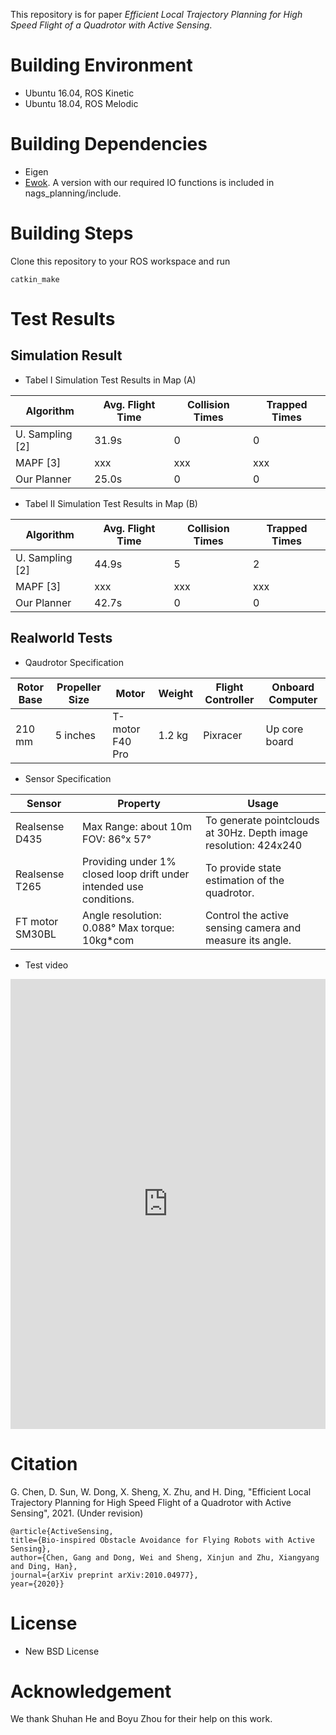 This repository is for paper *Efficient Local Trajectory Planning for High Speed Flight of a Quadrotor with Active Sensing*.
# Building Environment
- Ubuntu 16.04, ROS Kinetic
- Ubuntu 18.04, ROS Melodic
# Building Dependencies
- Eigen
- [Ewok](https://github.com/VladyslavUsenko/ewok/tree/master/ewok_ring_buffer/include/ewok). A version with our required IO functions is included in nags_planning/include.
# Building Steps
Clone this repository to your ROS workspace and run
```
catkin_make
```
# Test Results
## Simulation Result
- Tabel I Simulation Test Results in Map (A)

| Algorithm       | Avg. Flight Time | Collision Times | Trapped Times |
|-----------------|------------------|-----------------|---------------|
| U. Sampling [2] | 31.9s            | 0               | 0             |
| MAPF [3]        | xxx              | xxx             | xxx           |
| Our Planner     | 25.0s            | 0               | 0             |

- Tabel II Simulation Test Results in Map (B) 

| Algorithm       | Avg. Flight Time | Collision Times | Trapped Times |
|-----------------|------------------|-----------------|---------------|
| U. Sampling [2] | 44.9s            | 5               | 2             |
| MAPF [3]        | xxx              | xxx             | xxx           |
| Our Planner     | 42.7s            | 0               | 0             |

## Realworld Tests
- Qaudrotor Specification

| Rotor Base | Propeller Size | Motor           | Weight | Flight Controller | Onboard Computer |
|------------|----------------|-----------------|--------|-------------------|------------------|
| 210 mm     | 5 inches       | T-motor F40 Pro | 1.2 kg | Pixracer          | Up core board    |

- Sensor Specification

| Sensor          | Property                                                             | Usage                                                            |
|-----------------|----------------------------------------------------------------------|------------------------------------------------------------------|
| Realsense D435  | Max Range: about 10m FOV: 86°x 57°                                   | To generate pointclouds at 30Hz. Depth image resolution: 424x240 |
| Realsense T265  | Providing under 1% closed  loop drift under intended use conditions. | To provide state estimation of the quadrotor.                    |
| FT motor SM30BL | Angle resolution: 0.088° Max torque: 10kg*com                        | Control the active sensing camera and measure its angle.         |

- Test video
<iframe height=720 width=100% src=" https://youtu.be/zgIZDW39KJs" frameborder=0 allowfullscreen></iframe>

# Citation
G. Chen, D. Sun, W. Dong, X. Sheng, X. Zhu, and H. Ding, "Efficient Local Trajectory Planning for High Speed Flight of a Quadrotor with Active Sensing", 2021. (Under revision)

```
@article{ActiveSensing,
title={Bio-inspired Obstacle Avoidance for Flying Robots with Active Sensing},
author={Chen, Gang and Dong, Wei and Sheng, Xinjun and Zhu, Xiangyang and Ding, Han},
journal={arXiv preprint arXiv:2010.04977},
year={2020}}
```

# License
+ New BSD License 

# Acknowledgement
We thank Shuhan He and Boyu Zhou for their help on this work.
